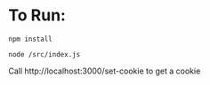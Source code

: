 # To Run:

`npm install`

`node /src/index.js`

Call http://localhost:3000/set-cookie to get a cookie
